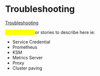 # Troubleshooting

[Troubleshooting](https://github.com/densify-dev/container-data-collection/blob/main/egress-requirements.md)





<mark style="color:yellow;">Survey TAMs f</mark>or stories to describe here ie:

* Service Credential
* Prometheus
* KSM
* Metrics Server
* Proxy
* Cluster paving

